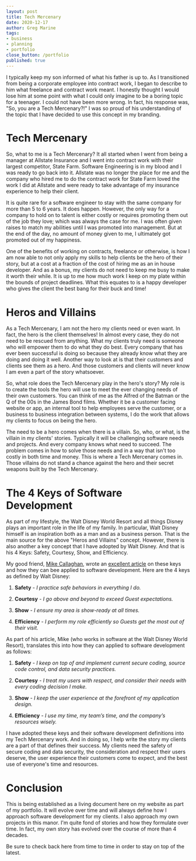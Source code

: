 ```yaml
---
layout: post
title: Tech Mercenary
date: 2020-12-17
author: Greg Marine
tags: 
- business
- planning
- portfolio
close_button: /portfolio
published: true
---
```


I typically keep my son informed of what his father is up to. As I transitioned from being a corporate employee into contract work, I began to describe to him what freelance and contract work meant. I honestly thought I would lose him at some point with what I could only imagine to be a boring topic for a teenager. I could not have been more wrong. In fact, his response was, "So, you are a Tech Mercenary?!" I was so proud of his understanding of the topic that I have decided to use this concept in my branding.

<!--more-->

# Tech Mercenary

So, what to me is a Tech Mercenary? It all started when I went from being a manager at Allstate Insurance and I went into contract work with their largest competitor, State Farm. Software Engineering is in my blood and I was ready to go back into it. Allstate was no longer the place for me and the company who hired me to do the contract work for State Farm loved the work I did at Allstate and were ready to take advantage of my insurance experience to help their client.

It is quite rare for a software engineer to stay with the same company for more than 5 to 6 years. It does happen. However, the only way for a company to hold on to talent is either costly or requires promoting them out of the job they love; which was always the case for me. I was often given raises to match my abilities until I was promoted into management. But at the end of the day, no amount of money given to me, I ultimately got promoted out of my happiness.

One of the benefits of working on contracts, freelance or otherwise, is how I am now able to not only apply my skills to help clients be the hero of their story, but at a cost at a fraction of the cost of hiring me as an in house developer. And as a bonus, my clients do not need to keep me busy to make it worth their while. It is up to me how much work I keep on my plate within the bounds of project deadlines. What this equates to is a happy developer who gives the client the best bang for their buck and time!

# Heros and Villains

As a Tech Mercenary, I am not the hero my clients need or even want. In fact, the hero is the client themselves! In almost every case, they do not need to be rescued from anything. What my clients truly need is someone who will empower them to do what they do best. Every company that has ever been successful is doing so because they already know what they are doing and doing it well. Another way to look at is that their customers and clients see them as a hero. And those customers and clients will never know I am even a part of the story whatsoever.

So, what role does the Tech Mercenary play in the hero's story? My role is to create the tools the hero will use to meet the ever changing needs of their own customers. You can think of me as the Alfred of the Batman or the Q of the 00s in the James Bond films. Whether it be a customer facing website or app, an internal tool to help employees serve the customer, or a business to business integration between systems, I do the work that allows my clients to focus on being the hero.

The need to be a hero comes when there is a villain. So, who, or what, is the villain in my clients' stories. Typically it will be challenging software needs and projects. And every company knows what need to succeed. The problem comes in how to solve those needs and in a way that isn't too costly in both time and money. This is where a Tech Mercenary comes in. Those villains do not stand a chance against the hero and their secret weapons built by the Tech Mercenary.

# The 4 Keys of Software Development

As part of my lifestyle, the Walt Disney World Resort and all things Disney plays an important role in the life of my family. In particular, Walt Disney himself is an inspiration both as a man and as a business person. That is the main source for the above "Heros and Villains" concept. However, there is also another a key concept that I have adopted by Walt Disney. And that is his 4 Keys: Safety, Courtesy, Show, and Efficiency.

My good friend, [Mike Callaghan](https://twitter.com/walkingriver), wrote an [excellent article](https://walkingriver.com/four-keys/) on these keys and how they can bee applied to software development. Here are the 4 keys as defined by Walt Disney:

1. **Safety** - *I practice safe behaviors in everything I do.*

2. **Courtesy** - *I go above and beyond to exceed Guest expectations.*

3. **Show** - *I ensure my area is show-ready at all times.*

4. **Efficiency** - *I perform my role efficiently so Guests get the most out of their visit.*

As part of his article, Mike (who works in software at the Walt Disney World Resort), translates this into how they can applied to software development as follows:

1. **Safety** - *I keep on top of and implement current secure coding, source code control, and data security practices.*

2. **Courtesy** - *I treat my users with respect, and consider their needs with every coding decision I make.*

3. **Show** - *I keep the user experience at the forefront of my application design.*

4. **Efficiency** - *I use my time, my team’s time, and the company’s resources wisely.*

I have adopted these keys and their software development definitions into my Tech Mercenary work. And in doing so, I help write the story my clients are a part of that defines their success. My clients need the safety of secure coding and data security, the consideration and respect their users deserve, the user experience their customers come to expect, and the best use of everyone's time and resources.

# Conclusion

This is being established as a living document here on my website as part of my portfolio. It will evolve over time and will always define how I approach software development for my clients. I also approach my own projects in this manor. I'm quite fond of stories and how they formulate over time. In fact, my own story has evolved over the course of more than 4 decades.

Be sure to check back here from time to time in order to stay on top of the latest.